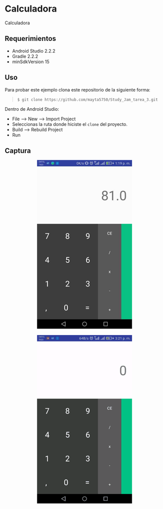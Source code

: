 Calculadora 
========================

Calculadora

Requerimientos
------------

  * Android Studio 2.2.2
  * Gradle 2.2.2
  * minSdkVersion 15

Uso
---------
Para probar este ejemplo clona este repositorio de la siguiente forma:
>
>     $ git clone https://github.com/mayta5750/Study_Jam_tarea_3.git

Dentro de Android Studio:

* File --> New --> Import Project 
* Seleccionas la ruta donde hiciste el `clone` del proyecto.
* Build --> Rebuild Project
* Run 

Captura
---------

<div align="center">
    <center>
        <img src="/img/screenshot.jpg" width="300">
    </center>
</div>
<br>
<div align="center">
    <center>
        <img src="/img/gif.gif" width="300">
    </center>
</div>
<br><br>
